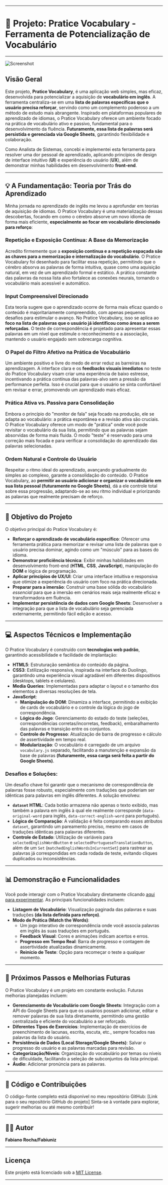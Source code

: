 <!-- 
  Tags: Skils
  Label: 🗣️ Pratice Vocabulary
  Description: Pratice Vocabulary - Ferramenta de Potencialização de Vocabulário Inglês
  path_hook: hookfigma.hook17
-->

---

# 🚀 Projeto: Pratice Vocabulary - Ferramenta de Potencialização de Vocabulário

---

![Screenshot](images/fluencyforge.png)

## Visão Geral

Este projeto, **Pratice Vocabulary**, é uma aplicação web simples, mas eficaz, desenvolvida para potencializar a aquisição de **vocabulário em inglês**. A ferramenta centraliza-se em uma **lista de palavras específicas que o usuário precisa reforçar**, servindo como um complemento poderoso a um método de estudo mais abrangente. Inspirado em plataformas populares de aprendizado de idiomas, o Pratice Vocabulary oferece um ambiente focado na prática de vocabulário ativo e passivo, fundamental para o desenvolvimento da fluência. **Futuramente, essa lista de palavras será persistida e gerenciada via Google Sheets**, garantindo flexibilidade e colaboração.

Como Analista de Sistemas, concebi e implementei esta ferramenta para resolver uma dor pessoal de aprendizado, aplicando princípios de design de interface intuitivo (**UI**) e experiência do usuário (**UX**), além de demonstrar minhas habilidades em desenvolvimento **front-end**.

---

## 💡 A Fundamentação: Teoria por Trás do Aprendizado

Minha jornada no aprendizado de inglês me levou a aprofundar em teorias de aquisição de idiomas. O Pratice Vocabulary é uma materialização dessas descobertas, focando em como o cérebro absorve um novo idioma de forma mais eficiente, **especialmente ao focar em vocabulário direcionado para reforço**:

### Repetição e Exposição Contínua: A Base da Memorização

Acredito firmemente que a **exposição contínua e a repetição espaçada são as chaves para a memorização e internalização do vocabulário**. O Pratice Vocabulary foi desenhado para facilitar essa repetição, permitindo que o cérebro absorva as palavras de forma intuitiva, quase como uma aquisição natural, em vez de um aprendizado formal e estático. A prática constante das palavras da nossa lista alvo fortalece as conexões neurais, tornando o vocabulário mais acessível e automático.

### Input Compreensível Direcionado

Esta teoria sugere que o aprendizado ocorre de forma mais eficaz quando o conteúdo é majoritariamente compreendido, com apenas pequenos desafios para estimular o avanço. No Pratice Vocabulary, isso se aplica ao **foco na lista de palavras que o usuário já identificou como áreas a serem reforçadas**. O teste de correspondência é projetado para apresentar essas palavras em um nível que estimule o reconhecimento e a associação, mantendo o usuário engajado sem sobrecarga cognitiva.

### O Papel do Filtro Afetivo na Prática de Vocabulário

Um ambiente positivo e livre do medo de errar reduz as barreiras na aprendizagem. A interface clara e os **feedbacks visuais imediatos** no teste do Pratice Vocabulary visam criar uma experiência de baixo estresse, incentivando a prática contínua das palavras-alvo sem a pressão da performance perfeita. Isso é crucial para que o usuário se sinta confortável em revisar e errar, promovendo um aprendizado mais eficaz.

### Prática Ativa vs. Passiva para Consolidação

Embora o princípio do "monitor de fala" seja focado na produção, ele se adapta ao vocabulário: a prática espontânea e a revisão ativa são cruciais. O Pratice Vocabulary oferece um modo de "prática" onde você pode revisitar o vocabulário da sua lista, permitindo que as palavras sejam absorvidas de forma mais fluida. O modo "teste" é reservado para uma correção mais focada e para verificar a consolidação do aprendizado das palavras selecionadas.

### Ordem Natural e Controle do Usuário

Respeitar o ritmo ideal do aprendizado, avançando gradualmente do simples ao complexo, garante a consolidação do conteúdo. O Pratice Vocabulary, ao **permitir ao usuário adicionar e organizar o vocabulário em sua lista pessoal (futuramente no Google Sheets)**, dá a ele controle total sobre essa progressão, adaptando-se ao seu ritmo individual e priorizando as palavras que realmente precisam de reforço.

---

## 🎯 Objetivo do Projeto

O objetivo principal do Pratice Vocabulary é:

* **Reforçar o aprendizado de vocabulário específico**: Oferecer uma ferramenta prática para memorizar e revisar uma lista de palavras que o usuário precisa dominar, agindo como um "músculo" para as bases do idioma.
* **Demonstrar proficiência técnica**: Exibir minhas habilidades em desenvolvimento front-end (**HTML**, **CSS**, **JavaScript**), manipulação do **DOM** e lógica de programação.
* **Aplicar princípios de UX/UI**: Criar uma interface intuitiva e responsiva que otimize a experiência do usuário com foco na prática direcionada.
* **Preparar para a imersão**: Construir uma base sólida do vocabulário *essencial* para que a imersão em cenários reais seja realmente eficaz e transformadora em fluência.
* **Implementar persistência de dados com Google Sheets**: Desenvolver a integração para que a lista de vocabulário seja gerenciada externamente, permitindo fácil edição e acesso.

---

## 💻 Aspectos Técnicos e Implementação

O Pratice Vocabulary é construído com **tecnologias web padrão**, garantindo acessibilidade e facilidade de implantação:

* **HTML5**: Estruturação semântica do conteúdo da página.
* **CSS3**: Estilização responsiva, inspirada na interface do Duolingo, garantindo uma experiência visual agradável em diferentes dispositivos (desktops, tablets e celulares).
* **Media Queries**: Implementadas para adaptar o layout e o tamanho dos elementos a diversas resoluções de tela.
* **JavaScript**:
    * **Manipulação do DOM**: Dinamiza a interface, permitindo a exibição de cards de vocabulário e o controle da lógica do jogo de correspondência.
    * **Lógica do Jogo**: Gerenciamento do estado do teste (seleções, correspondências corretas/incorretas, feedback), embaralhamento das palavras e transição entre os conjuntos.
    * **Controle de Progresso**: Atualização de barra de progresso e cálculo de assertividade em tempo real.
    * **Modularização**: O vocabulário é carregado de um arquivo `vocabulary.js` separado, facilitando a manutenção e expansão da base de palavras **(futuramente, essa carga será feita a partir do Google Sheets)**.

### Desafios e Soluções:

Um desafio chave foi garantir que o mecanismo de correspondência de palavras fosse robusto, especialmente com traduções que poderiam ser idênticas para palavras em inglês diferentes. A solução envolveu:

* **`dataset` HTML**: Cada botão armazena não apenas o texto exibido, mas também a palavra em inglês à qual ele realmente corresponde (`data-original-word` para inglês, `data-correct-english-word` para português).
* **Lógica de Comparação**: A validação é feita comparando esses atributos `dataset`, garantindo um pareamento preciso, mesmo em casos de traduções idênticas para palavras diferentes.
* **Controle de Estado**: Utilização de variáveis para `selectedEnglishWordButton` e `selectedPortugueseTranslationButton`, além de um `Set` (`matchedEnglishWordsInCurrentSet`) para rastrear as palavras já correspondidas em cada rodada de teste, evitando cliques duplicados ou inconsistências.

---

## 📊 Demonstração e Funcionalidades

Você pode interagir com o Pratice Vocabulary diretamente clicando [aqui para experimentar](/vocabulary.html).
As principais funcionalidades incluem:

* **Listagem de Vocabulário**: Visualização paginada das palavras e suas traduções **(da lista definida para reforço)**.
* **Modo de Prática (Match the Words)**:
    * Um jogo interativo de correspondência onde você associa palavras em inglês às suas traduções em português.
    * **Feedback Visual**: Cores e animações indicam acertos e erros.
    * **Progresso em Tempo Real**: Barra de progresso e contagem de assertividade atualizadas dinamicamente.
    * **Reinício de Teste**: Opção para recomeçar o teste a qualquer momento.

---

## 🔮 Próximos Passos e Melhorias Futuras

O Pratice Vocabulary é um projeto em constante evolução. Futuras melhorias planejadas incluem:

* **Gerenciamento de Vocabulário com Google Sheets**: Integração com a API do Google Sheets para que os usuários possam adicionar, editar e remover palavras de sua lista diretamente, permitindo uma gestão centralizada e eficiente do vocabulário a ser reforçado.
* **Diferentes Tipos de Exercícios**: Implementação de exercícios de preenchimento de lacunas, escrita, escuta, etc., sempre focados nas palavras da lista do usuário.
* **Persistência de Dados (Local Storage/Google Sheets)**: Salvar o progresso do usuário e as palavras marcadas para revisão.
* **Categorização/Níveis**: Organização do vocabulário por temas ou níveis de dificuldade, facilitando a seleção de subconjuntos da lista principal.
* **Áudio**: Adicionar pronúncia para as palavras.

---

## 🔗 Código e Contribuições

O código-fonte completo está disponível no meu repositório GitHub: [Link para o seu repositório GitHub do projeto]
Sinta-se à vontade para explorar, sugerir melhorias ou até mesmo contribuir!

---

## 👨‍💻 Autor

**Fabiano Rocha/Fabiuniz**

---

## Licença

Este projeto está licenciado sob a [MIT License](LICENSE).

---